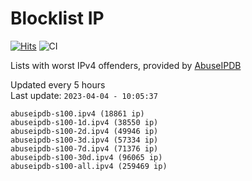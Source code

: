 # Blocklist IP

[![Hits](https://hits.seeyoufarm.com/api/count/incr/badge.svg?url=https%3A%2F%2Fgithub.com%2Fborestad%2Fblocklist-ip%2F&count_bg=%2379C83D&title_bg=%23555555&icon=&icon_color=%23E7E7E7&title=hits&edge_flat=false)](https://hits.seeyoufarm.com)  ![CI](https://img.shields.io/github/workflow/status/borestad/blocklist-ip/CI?style=flat-square)

Lists with worst IPv4 offenders, provided by [AbuseIPDB](https://www.abuseipdb.com/)

<!-- FOOTER-PLACEHOLDER -->
Updated every 5 hours<br>
Last update: `2023-04-04 - 10:05:37`
```
abuseipdb-s100.ipv4 (18861 ip)
abuseipdb-s100-1d.ipv4 (38550 ip)
abuseipdb-s100-2d.ipv4 (49946 ip)
abuseipdb-s100-3d.ipv4 (57334 ip)
abuseipdb-s100-7d.ipv4 (71376 ip)
abuseipdb-s100-30d.ipv4 (96065 ip)
abuseipdb-s100-all.ipv4 (259469 ip)
```
